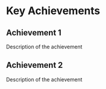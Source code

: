 # Key Achievements

## Achievement 1

Description of the achievement

## Achievement 2

Description of the achievement
